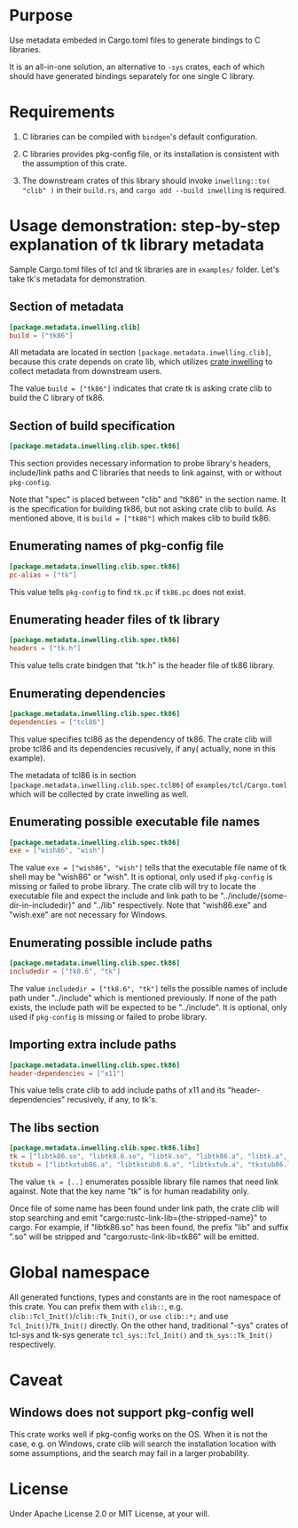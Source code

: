 # Purpose

Use metadata embeded in Cargo.toml files to generate bindings to C libraries.

It is an all-in-one solution, an alternative to `-sys` crates, each of which
should have generated bindings separately for one single C library.

# Requirements

1. C libraries can be compiled with `bindgen`'s default configuration.

2. C libraries provides pkg-config file, or its installation is consistent with
the assumption of this crate.

3. The downstream crates of this library should invoke `inwelling::to( "clib" )`
in their `build.rs`, and `cargo add --build inwelling` is required.

# Usage demonstration: step-by-step explanation of tk library metadata

Sample Cargo.toml files of tcl and tk libraries are in `examples/` folder. Let's
take tk's metadata for demonstration.

## Section of metadata

```toml
[package.metadata.inwelling.clib]
build = ["tk86"]
```

All metadata are located in section `[package.metadata.inwelling.clib]`, because
this crate depends on crate lib, which utilizes
[crate inwelling](https://crates.io/crates/inwelling) to collect metadata from
downstream users.

The value `build = ["tk86"]` indicates that crate tk is asking crate clib to
build the C library of tk86.

## Section of build specification

```toml
[package.metadata.inwelling.clib.spec.tk86]
```

This section provides necessary information to probe library's headers,
include/link paths and C libraries that needs to link against, with or without
`pkg-config`.

Note that "spec" is placed between "clib" and "tk86" in the section name. It is
the specification for building tk86, but not asking crate clib to build. As
mentioned above, it is `build = ["tk86"]` which makes clib to build tk86.

## Enumerating names of pkg-config file

```toml
[package.metadata.inwelling.clib.spec.tk86]
pc-alias = ["tk"]
```

This value tells `pkg-config` to find `tk.pc` if `tk86.pc` does not exist.

## Enumerating header files of tk library

```toml
[package.metadata.inwelling.clib.spec.tk86]
headers = ["tk.h"]
```

This value tells crate bindgen that "tk.h" is the header file of tk86 library.

## Enumerating dependencies

```toml
[package.metadata.inwelling.clib.spec.tk86]
dependencies = ["tcl86"]
```

This value specifies tcl86 as the dependency of tk86. The crate clib will probe
tcl86 and its dependencies recusively, if any( actually, none in this example).

The metadata of tcl86 is in section
`[package.metadata.inwelling.clib.spec.tcl86]` of `examples/tcl/Cargo.toml`
which will be collected by crate inwelling as well.

## Enumerating possible executable file names

```toml
[package.metadata.inwelling.clib.spec.tk86]
exe = ["wish86", "wish"]
```

The value `exe = ["wish86", "wish"]` tells that the executable file name of tk
shell may be "wish86" or "wish". It is optional, only used if `pkg-config` is
missing or failed to probe library. The crate clib will try to locate the
executable file and expect the include and link path to be
"../include/{some-dir-in-includedir}" and "../lib" respectively. Note that
"wish86.exe" and "wish.exe" are not necessary for Windows.

## Enumerating possible include paths

```toml
[package.metadata.inwelling.clib.spec.tk86]
includedir = ["tk8.6", "tk"]
```

The value `includedir = ["tk8.6", "tk"]` tells the possible names of include
path under "../include" which is mentioned previously. If none of the path
exists, the include path will be expected to be "../include". It is optional,
only used if `pkg-config` is missing or failed to probe library.

## Importing extra include paths

```toml
[package.metadata.inwelling.clib.spec.tk86]
header-dependencies = ["x11"]
```

This value tells crate clib to add include paths of x11 and its
"header-dependencies" recusively, if any, to tk's.

## The libs section

```toml
[package.metadata.inwelling.clib.spec.tk86.libs]
tk = ["libtk86.so", "libtk8.6.so", "libtk.so", "libtk86.a", "libtk.a", "libtk86.dll.a", "libtk.dll.a", "tk86t.dll", "tk86t.lib"]
tkstub = ["libtkstub86.a", "libtkstub8.6.a", "libtkstub.a", "tkstub86.lib"]
```

The value `tk = [..]` enumerates possible library file names that need link
against. Note that the key name "tk" is for human readability only.

Once file of some name has been found under link path, the crate clib will stop
searching and emit "cargo:rustc-link-lib={the-stripped-name}" to cargo. For
example, if "libtk86.so" has been found, the prefix "lib" and suffix ".so" will
be stripped and "cargo:rustc-link-lib=tk86" will be emitted.

# Global namespace

All generated functions, types and constants are in the root namespace of this
crate. You can prefix them with `clib::`, e.g.
`clib::Tcl_Init()`/`clib::Tk_Init()`, or `use clib::*;` and use
`Tcl_Init()`/`Tk_Init()` directly. On the other hand, traditional "-sys" crates
of tcl-sys and tk-sys generate `tcl_sys::Tcl_Init()` and `tk_sys::Tk_Init()`
respectively.

# Caveat

## Windows does not support pkg-config well

This crate works well if pkg-config works on the OS. When it is not the case,
e.g. on Windows, crate clib will search the installation location with some
assumptions, and the search may fail in a larger probability.

# License

Under Apache License 2.0 or MIT License, at your will.
